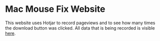 # Mac Mouse Fix Website


This website uses Hotjar to record pageviews and to see how many times the download button was clicked. All data that is being recorded is visible [here](https://insights.hotjar.com/h?site=1503356&heatmap=4798270&token=c7342782d05717afbdeb777fb8ec62d1).
